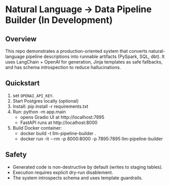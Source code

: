 # Natural Language → Data Pipeline Builder (In Development)

## Overview
This repo demonstrates a production-oriented system that converts natural-language pipeline descriptions into runnable artifacts (PySpark, SQL, dbt). It uses LangChain + OpenAI for generation, Jinja templates as safe fallbacks, and has schema introspection to reduce hallucinations.

## Quickstart
1. set `OPENAI_API_KEY`.
2. Start Postgres locally (optional)
3. Install:
   pip install -r requirements.txt
4. Run:
   python -m app.main
   - opens Gradio UI at http://localhost:7895
   - FastAPI runs at http://localhost:8000
4. Build Docker container:
   - docker build -t llm-pipeline-builder .
   - docker run -it --rm -p 8000:8000 -p 7895:7895 llm-pipeline-builder

## Safety
- Generated code is non-destructive by default (writes to staging tables).
- Execution requires explicit dry-run disablement.
- The system introspects schema and uses template guardrails.
